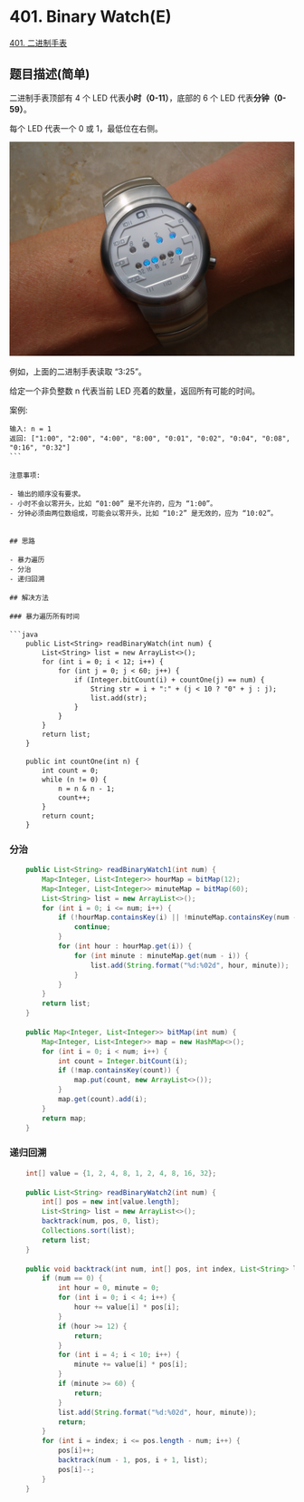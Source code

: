 # 401. Binary Watch(E)

[401. 二进制手表](https://leetcode-cn.com/problems/binary-watch/)

## 题目描述(简单)

二进制手表顶部有 4 个 LED 代表**小时（0-11）**，底部的 6 个 LED 代表**分钟（0-59）**。

每个 LED 代表一个 0 或 1，最低位在右侧。


![](../ass/../assets/401-500/401-p-1.png)

例如，上面的二进制手表读取 “3:25”。

给定一个非负整数 n 代表当前 LED 亮着的数量，返回所有可能的时间。

案例:
```
输入: n = 1
返回: ["1:00", "2:00", "4:00", "8:00", "0:01", "0:02", "0:04", "0:08", "0:16", "0:32"]
``` 

注意事项:

- 输出的顺序没有要求。
- 小时不会以零开头，比如 “01:00” 是不允许的，应为 “1:00”。
- 分钟必须由两位数组成，可能会以零开头，比如 “10:2” 是无效的，应为 “10:02”。


## 思路

- 暴力遍历
- 分治
- 递归回溯

## 解决方法

### 暴力遍历所有时间

```java
    public List<String> readBinaryWatch(int num) {
        List<String> list = new ArrayList<>();
        for (int i = 0; i < 12; i++) {
            for (int j = 0; j < 60; j++) {
                if (Integer.bitCount(i) + countOne(j) == num) {
                    String str = i + ":" + (j < 10 ? "0" + j : j);
                    list.add(str);
                }
            }
        }
        return list;
    }

    public int countOne(int n) {
        int count = 0;
        while (n != 0) {
            n = n & n - 1;
            count++;
        }
        return count;
    }
```

### 分治

```java
    public List<String> readBinaryWatch1(int num) {
        Map<Integer, List<Integer>> hourMap = bitMap(12);
        Map<Integer, List<Integer>> minuteMap = bitMap(60);
        List<String> list = new ArrayList<>();
        for (int i = 0; i <= num; i++) {
            if (!hourMap.containsKey(i) || !minuteMap.containsKey(num - i)) {
                continue;
            }
            for (int hour : hourMap.get(i)) {
                for (int minute : minuteMap.get(num - i)) {
                    list.add(String.format("%d:%02d", hour, minute));
                }
            }
        }
        return list;
    }

    public Map<Integer, List<Integer>> bitMap(int num) {
        Map<Integer, List<Integer>> map = new HashMap<>();
        for (int i = 0; i < num; i++) {
            int count = Integer.bitCount(i);
            if (!map.containsKey(count)) {
                map.put(count, new ArrayList<>());
            }
            map.get(count).add(i);
        }
        return map;
    }
```

### 递归回溯

```java
    int[] value = {1, 2, 4, 8, 1, 2, 4, 8, 16, 32};

    public List<String> readBinaryWatch2(int num) {
        int[] pos = new int[value.length];
        List<String> list = new ArrayList<>();
        backtrack(num, pos, 0, list);
        Collections.sort(list);
        return list;
    }

    public void backtrack(int num, int[] pos, int index, List<String> list) {
        if (num == 0) {
            int hour = 0, minute = 0;
            for (int i = 0; i < 4; i++) {
                hour += value[i] * pos[i];
            }
            if (hour >= 12) {
                return;
            }
            for (int i = 4; i < 10; i++) {
                minute += value[i] * pos[i];
            }
            if (minute >= 60) {
                return;
            }
            list.add(String.format("%d:%02d", hour, minute));
            return;
        }
        for (int i = index; i <= pos.length - num; i++) {
            pos[i]++;
            backtrack(num - 1, pos, i + 1, list);
            pos[i]--;
        }
    }
```